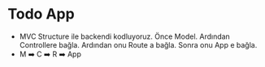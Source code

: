 # Todo App
* MVC Structure ile backendi kodluyoruz. Önce Model. Ardından Controllere bağla. Ardından onu Route a bağla. Sonra onu App e bağla. 
* M ➡️ C ➡️ R ➡️ App
